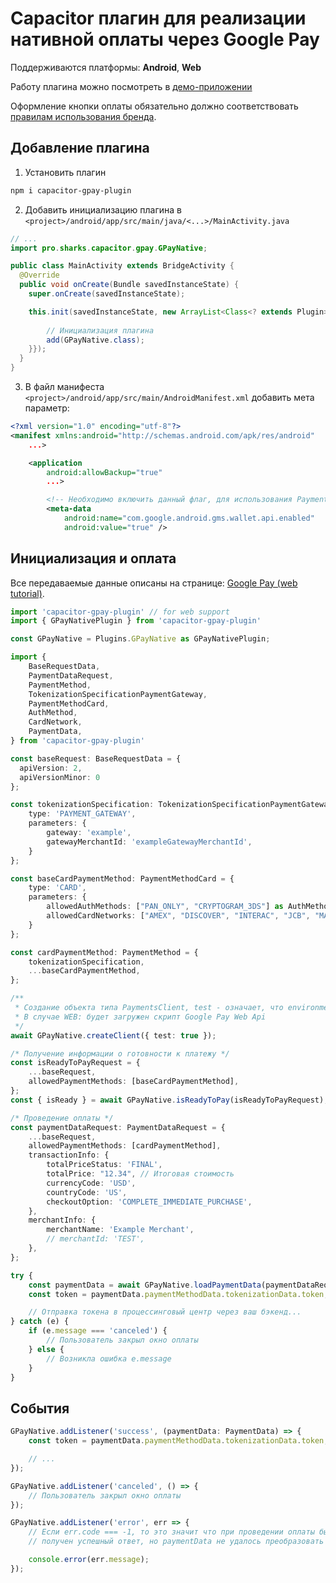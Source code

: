 # Capacitor плагин для реализации нативной оплаты через Google Pay

Поддерживаются платформы: **Android**, **Web**

Работу плагина можно посмотреть в [демо-приложении](https://github.com/virusv/capacitor-google-pay-app-demo)

Оформление кнопки оплаты обязательно должно соответствовать [правилам использования бренда](https://developers.google.com/pay/api/web/guides/brand-guidelines#mark).

## Добавление плагина

1. Установить плагин
```bash
npm i capacitor-gpay-plugin
```

2. Добавить инициализацию плагина в `<project>/android/app/src/main/java/<...>/MainActivity.java`
```java
// ...
import pro.sharks.capacitor.gpay.GPayNative;

public class MainActivity extends BridgeActivity {
  @Override
  public void onCreate(Bundle savedInstanceState) {
    super.onCreate(savedInstanceState);

    this.init(savedInstanceState, new ArrayList<Class<? extends Plugin>>() {{
      
        // Инициализация плагина
        add(GPayNative.class);
    }});
  }
}
```

3. В файл манифеста `<project>/android/app/src/main/AndroidManifest.xml` добавить мета параметр:
```xml
<?xml version="1.0" encoding="utf-8"?>
<manifest xmlns:android="http://schemas.android.com/apk/res/android"
    ...>

    <application
        android:allowBackup="true"
        ...>

        <!-- Необходимо включить данный флаг, для использования PaymentsClient. -->
        <meta-data
            android:name="com.google.android.gms.wallet.api.enabled"
            android:value="true" />
```

## Инициализация и оплата
Все передаваемые данные описаны на странице:
[Google Pay (web tutorial)](https://developers.google.com/pay/api/web/guides/tutorial).

```ts
import 'capacitor-gpay-plugin' // for web support
import { GPayNativePlugin } from 'capacitor-gpay-plugin'

const GPayNative = Plugins.GPayNative as GPayNativePlugin;
```

```ts
import {
    BaseRequestData,
    PaymentDataRequest,
    PaymentMethod,
    TokenizationSpecificationPaymentGateway,
    PaymentMethodCard,
    AuthMethod,
    CardNetwork,
    PaymentData,
} from 'capacitor-gpay-plugin'

const baseRequest: BaseRequestData = {
  apiVersion: 2,
  apiVersionMinor: 0
};

const tokenizationSpecification: TokenizationSpecificationPaymentGateway = {
    type: 'PAYMENT_GATEWAY',
    parameters: {
        gateway: 'example',
        gatewayMerchantId: 'exampleGatewayMerchantId',
    }
};

const baseCardPaymentMethod: PaymentMethodCard = {
    type: 'CARD',
    parameters: {
        allowedAuthMethods: ["PAN_ONLY", "CRYPTOGRAM_3DS"] as AuthMethod[],
        allowedCardNetworks: ["AMEX", "DISCOVER", "INTERAC", "JCB", "MASTERCARD", "VISA"] as CardNetwork[],
    }
};

const cardPaymentMethod: PaymentMethod = {
    tokenizationSpecification,
    ...baseCardPaymentMethod,
};

/**
 * Создание объекта типа PaymentsClient, test - означает, что environment будет установлен в TEST
 * В случае WEB: будет загружен скрипт Google Pay Web Api
 */
await GPayNative.createClient({ test: true });

/* Получение информации о готовности к платежу */
const isReadyToPayRequest = {
    ...baseRequest,
    allowedPaymentMethods: [baseCardPaymentMethod],
};
const { isReady } = await GPayNative.isReadyToPay(isReadyToPayRequest);

/* Проведение оплаты */
const paymentDataRequest: PaymentDataRequest = {
    ...baseRequest,
    allowedPaymentMethods: [cardPaymentMethod],
    transactionInfo: {
        totalPriceStatus: 'FINAL',
        totalPrice: "12.34", // Итоговая стоимость
        currencyCode: 'USD',
        countryCode: 'US',
        checkoutOption: 'COMPLETE_IMMEDIATE_PURCHASE',
    },
    merchantInfo: {
        merchantName: 'Example Merchant',
        // merchantId: 'TEST',
    },
};

try {
    const paymentData = await GPayNative.loadPaymentData(paymentDataRequest);
    const token = paymentData.paymentMethodData.tokenizationData.token;

    // Отправка токена в процессинговый центр через ваш бэкенд...
} catch (e) {
    if (e.message === 'canceled') {
        // Пользователь закрыл окно оплаты
    } else {
        // Возникла ошибка e.message
    }
}
```

## События

```ts
GPayNative.addListener('success', (paymentData: PaymentData) => {
    const token = paymentData.paymentMethodData.tokenizationData.token;

    // ...
});

GPayNative.addListener('canceled', () => {
    // Пользователь закрыл окно оплаты
});

GPayNative.addListener('error', err => {
    // Если err.code === -1, то это значит что при проведении оплаты был
    // получен успешный ответ, но paymentData не удалось преобразовать

    console.error(err.message);
});
```